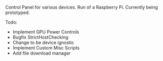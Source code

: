 Control Panel for various devices. Run of a Raspberry Pi. Currently being prototyped. 

Todo:

* Implement GPU Power Controls
* Bugfix StrictHostChecking
* Change to be device ignostic
* Implement Custom Misc Scripts
* Add file download manager